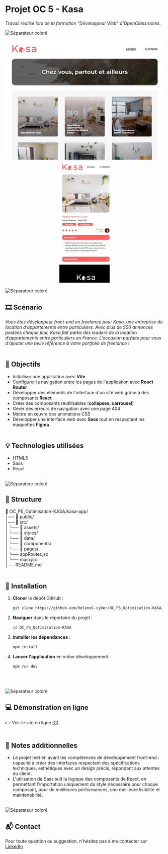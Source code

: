 # Projet OC 5 - Kasa

<i>Travail réalisé lors de la formation "Développeur Web" d'OpenClassrooms.</i>

![Séparateur coloré](./public/séparateur.png)

<p align="center">
  <img src="./public/kasa-desktop.webp" alt="Capture d'écran de Kasa sur ordinateur">
  <img src="./public/kasa-mobile.webp" alt="Capture d'écran de Kasa sur mobile">
</p>

![Séparateur coloré](./public/séparateur.png)

## 🎞️ Scénario
<i>Vous êtes développeur front-end en freelance pour Kasa, une entreprise de location d’appartements entre particuliers.
Avec plus de 500 annonces postées chaque jour, Kasa fait partie des leaders de la location d’appartements entre particuliers en France.
L'occasion parfaite pour vous d'ajouter une belle référence à votre portfolio de freelance !</i>
<br><br>

## 🎯 Objectifs
- Initialiser une application avec **Vite**
- Configurer la navigation entre les pages de l'application avec **React Router**
- Développer des éléments de l'interface d'un site web grâce à des composants **React**
- Créer des composants réutilisables (**collapses, carrousel**)
- Gérer des erreurs de navigation avec une page 404
- Mettre en œuvre des animations CSS
- Développer une interface web avec **Sass** tout en respectant les maquettes **Figma**
<br><br>

## 💡 Technologies utilisées
- HTML5
- Sass
- React
<br><br>

![Séparateur coloré](./public/séparateur.png)

## 📂 Structure
📁  OC_P5_Optimisation-KASA/kasa-app/<br>
│── 📁 public/<br>
│── 📁 src/<br>
│    └── 📁 assets/<br>
│    └── 📁 styles/<br>
│    └── 📁 data/<br>
│    └── 📁 components/<br>
│    └── 📁 pages/<br>
│    └── appRouter.jsx<br>
│    └── main.jsx<br>
│── README.md
<br><br>

## 🚀 Installation
1. **Cloner** le dépôt GitHub :
   ```bash
   git clone https://github.com/HeleneC-cyber/OC_P5_Optimisation-KASA.git
2. **Naviguer** dans le répertoire du projet :
   ```bash
   cd OC_P5_Optimisation-KASA
3. **Installer les dépendances** :
   ```bash
   npm install
4. **Lancer l'application** en mdoe développement :
   ```bash
   npm run dev
<br><br>

![Séparateur coloré](./public/séparateur.png)

## 💻 Démonstration en ligne
👉 Voir le site en ligne [ICI](https://helenec-cyber.github.io/OC_P5_Optimisation-KASA/)
<br><br>

## 📝 Notes additionnelles
- Le projet met en avant les compétences de développement front-end : capacité à créer des interfaces respectant des spécifications techniques, esthétiques avec un design précis, répondant aux attentes du client.
- L'utilisation de Sass suit la logique des composants de React, en permettant l'importation uniquement du style nécessaire pour chaque composant, pour de meilleures performances, une meilleure lisibilité et maintenabilité.
<br><br>

![Séparateur coloré](./public/séparateur.png)

## 📬 Contact
Pour toute question ou suggestion, n'hésitez pas à me contacter sur [LinkedIn](https://www.linkedin.com/in/helene-canovas-48710b141/)